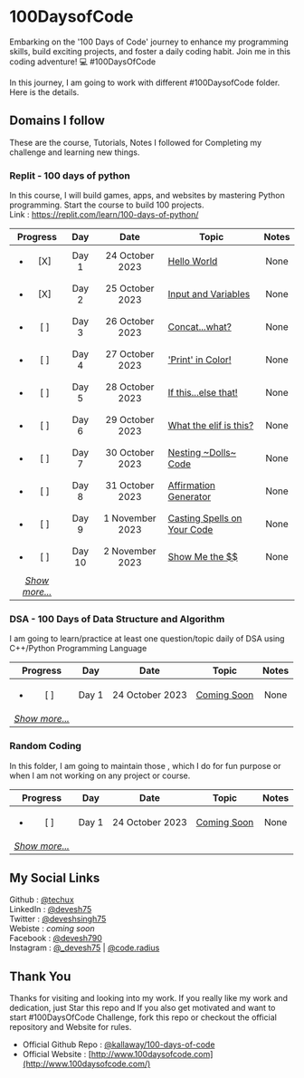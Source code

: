 # 100DaysofCode
Embarking on the '100 Days of Code' journey to enhance my programming skills, build exciting projects, and foster a daily coding habit. Join me in this coding adventure! 💻 #100DaysOfCode

In this journey, I am going to work with different #100DaysofCode folder. Here is the details.

## Domains I follow
These are the course, Tutorials, Notes I followed for Completing my challenge and learning new things.

### Replit - 100 days of python
In this course, I will build games, apps, and websites by mastering Python programming. Start the course to build 100 projects. <br>
Link : https://replit.com/learn/100-days-of-python/

|Progress|Day| Date|Topic| Notes |
|:-:|:-:|:-:|-|:-:|
|<ul><li>[X] </li></ul> | Day 1 | 24 October 2023 | [Hello World]() | None|
| <ul><li>[X] </li></ul> | Day 2 | 25 October 2023 | [Input and Variables]() | None|
| <ul><li>[ ] </li></ul> | Day 3 | 26 October 2023 | [Concat...what?]() | None|
| <ul><li>[ ] </li></ul> | Day 4 | 27 October 2023 | ['Print' in Color!]() | None|
| <ul><li>[ ] </li></ul> | Day 5 | 28 October 2023 | [If this...else that!]() | None|
| <ul><li>[ ] </li></ul> | Day 6 | 29 October 2023 | [What the elif is this?]() | None|
| <ul><li>[ ] </li></ul> | Day 7 | 30 October 2023 | [Nesting ~Dolls~ Code]() | None|
| <ul><li>[ ] </li></ul> | Day 8 | 31 October 2023 | [Affirmation Generator]() | None|
| <ul><li>[ ] </li></ul> | Day 9 | 1 November 2023 | [Casting Spells on Your Code]() | None|
| <ul><li>[ ] </li></ul> | Day 10 | 2 November 2023 | [Show Me the $$]() | None|
|*[Show more...](https://github.com/TechUX/100DaysofCode/tree/main/Replit)*|

    
### DSA - 100 Days of Data Structure and Algorithm
I am going to learn/practice at least one question/topic daily of DSA using C++/Python Programming Language <br>

|Progress|Day| Date|Topic| Notes |
|:-:|:-:|:-:|-|:-:|
| <ul><li>[ ] </li></ul> | Day 1 | 24 October 2023 | [Coming Soon]() | None|
|*[Show more...](https://github.com/TechUX/100DaysofCode/tree/main/DSA)*|


### Random Coding
In this folder, I am going to maintain those , which I do for fun purpose or when I am not working on any project or course. <br>

|Progress|Day| Date|Topic| Notes |
|:-:|:-:|:-:|-|:-:|
| <ul><li>[ ] </li></ul> | Day 1 | 24 October 2023 | [Coming Soon]() | None|
|*[Show more...](https://github.com/TechUX/100DaysofCode/tree/main/RandomCoding)*|


## My Social Links
Github : [@techux](https://github.com/TechUX) <br>
LinkedIn : [@devesh75](https://www.linkedin.com/in/devesh75/) <br>
Twitter : [@deveshsingh75](https://twitter.com/deveshsingh75) <br>
Webiste : _coming soon_ <br>
Facebook : [@devesh790](https://fb.me/devesh790) <br>
Instagram : [@_devesh75](https://instagram.com/_devesh75) | [@code.radius](https://instagram.com/code.radius)


## Thank You
Thanks for visiting and looking into my work. If you really like my work and dedication, just Star this repo and If you also get motivated and want to start #100DaysOfCode Challenge, fork this repo or checkout the official repository and Website for rules.

- Official Github Repo : [@kallaway/100-days-of-code](https://github.com/kallaway/100-days-of-code)
- Official Website : [http://www.100daysofcode.com](http://www.100daysofcode.com/)
